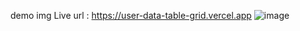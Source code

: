 
demo img
Live url : https://user-data-table-grid.vercel.app
![image](https://github.com/harshitverma-dev/user-data-table-grid/assets/115063708/70791ea7-1161-4cc1-8a01-9f80a48fb208)
